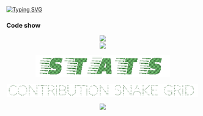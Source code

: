 <a href="https://git.io/typing-svg"><img src="https://readme-typing-svg.demolab.com?font=Fira+Code&pause=1000&color=808080&background=DFDFDF00&center=true&vCenter=true&multiline=true&random=false&width=435&lines=Welcome+to+YuanJie's+repo" alt="Typing SVG" /></a>



### Code show

<div align="center"> <img height="137px" src="https://github-readme-stats.vercel.app/api?username=YuanJieSaMa&hide_title=true&hide_border=true&show_icons=trueline_height=21&text_color=000&icon_color=000&bg_color=0,ea6161,ffc64d,fffc4d,52fa5a&theme=graywhite" /> </div>
<div align="center"> <img src="https://github-readme-stats.vercel.app/api/top-langs/?username=YuanJieSaMa&hide_title=true&hide_border=true&layout=compact&langs_count=6&text_color=000&icon_color=fff&bg_color=0,52fa5a,4dfcff,c64dff&theme=graywhite" /> </div>

<p align="center"> <img src="https://github.com/heartyang520/HeartYang.github.io/blob/main/share/start.gif?raw=true">

 <!--SNAKETITLE / WEBSITE: https://textanim.com/ -->
<p align="center"> <img src="https://github.com/heartyang520/HeartYang.github.io/blob/main/share/gongxianzhi.gif?raw=true" width="500">
<!--SNAKEGRAPH / WEBSITE: https://github.com/Platane/snk -->

<div align="center"> <img src="https://github-readme-streak-stats.herokuapp.com/?user=YuanJieSaMa" /> </div>
